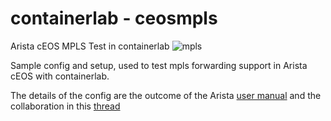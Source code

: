 # containerlab - ceosmpls
Arista cEOS MPLS Test in containerlab
![mpls](https://user-images.githubusercontent.com/101124549/159495512-79d6b526-79e0-413d-9cb6-9304e542b005.png)


Sample config and setup, used to test mpls forwarding support in Arista cEOS with containerlab.

The details of the config are the outcome of the Arista [user manual](https://www.arista.com/en/um-eos) and the collaboration in this [thread](https://github.com/srl-labs/containerlab/discussions/807)
